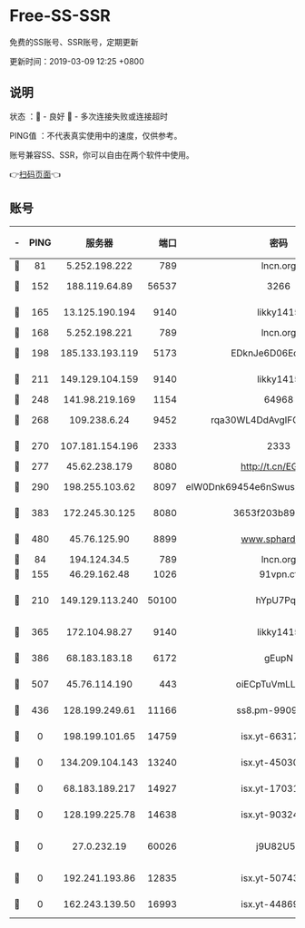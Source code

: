# Free-SS-SSR

免费的SS账号、SSR账号，定期更新

更新时间：2019-03-09 12:25 +0800

## 说明

状态     ：🙂 - 良好 🙁 - 多次连接失败或连接超时

PING值   ：不代表真实使用中的速度，仅供参考。

账号兼容SS、SSR，你可以自由在两个软件中使用。

👉[扫码页面](https://liesauer.github.io/Free-SS-SSR/)👈

## 账号

|-|PING|服务器|端口|密码|加密方式|区域|
|:----:|:----:|:-----:|-----:|:----:|:----:|:----:|
|🙂|81|5.252.198.222|789|lncn.org|rc4|JP|
|🙂|152|188.119.64.89|56537|3266|aes-256-cfb|RU|
|🙂|165|13.125.190.194|9140|likky1415|aes-256-cfb|KR|
|🙂|168|5.252.198.221|789|lncn.org|rc4|JP|
|🙂|198|185.133.193.119|5173|EDknJe6D06EoWDaw|aes-256-cfb|US|
|🙂|211|149.129.104.159|9140|likky1415|aes-256-cfb|HK|
|🙂|248|141.98.219.169|1154|64968|chacha20|US|
|🙂|268|109.238.6.24|9452|rqa30WL4DdAvgIFG6Fs3znzTa|aes-256-cfb|FR|
|🙂|270|107.181.154.196|2333|2333|aes-256-cfb|US|
|🙂|277|45.62.238.179|8080|http://t.cn/EGJIyrl|rc4-md5|CA|
|🙂|290|198.255.103.62|8097|eIW0Dnk69454e6nSwuspv9DmS201tQ0D|aes-256-cfb|US|
|🙂|383|172.245.30.125|8080|3653f203b896678d|chacha20-ietf|US|
|🙂|480|45.76.125.90|8899|www.sphard.com|aes-256-cfb|AU|
|🙂|84|194.124.34.5|789|lncn.org|rc4|JP|
|🙂|155|46.29.162.48|1026|91vpn.cf|rc4-md5|RU|
|🙂|210|149.129.113.240|50100|hYpU7PqP|chacha20-ietf-poly1305|CN|
|🙂|365|172.104.98.27|9140|likky1415|aes-256-cfb|JP|
|🙂|386|68.183.183.18|6172|gEupN|aes-256-cfb|SG|
|🙂|507|45.76.114.190|443|oiECpTuVmLLxk4Ts|aes-256-cfb|AU|
|🙁|436|128.199.249.61|11166|ss8.pm-99097574|aes-256-cfb|SG|
|🙁|0|198.199.101.65|14759|isx.yt-66317358|aes-256-cfb|US|
|🙁|0|134.209.104.143|13240|isx.yt-45030016|aes-256-cfb|SG|
|🙁|0|68.183.189.217|14927|isx.yt-17031922|aes-256-cfb|SG|
|🙁|0|128.199.225.78|14638|isx.yt-90324058|aes-256-cfb|SG|
|🙁|0|27.0.232.19|60026|j9U82U53|xchacha20-ietf-poly1305|HK|
|🙁|0|192.241.193.86|12835|isx.yt-50743276|aes-256-cfb|US|
|🙁|0|162.243.139.50|16993|isx.yt-44869527|aes-256-cfb|US|

